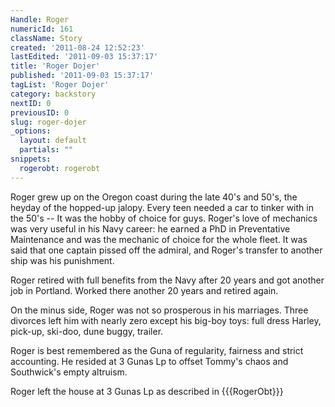 ```yaml
---
Handle: Roger
numericId: 161
className: Story
created: '2011-08-24 12:52:23'
lastEdited: '2011-09-03 15:37:17'
title: 'Roger Dojer'
published: '2011-09-03 15:37:17'
tagList: 'Roger Dojer'
category: backstory
nextID: 0
previousID: 0
slug: roger-dojer
_options:
  layout: default
  partials: ""
snippets:
  rogerobt: rogerobt
---
```

Roger grew up on the Oregon coast during the late 40's and 50's, the heyday of the hopped-up jalopy. Every teen needed a car to tinker with in the 50's -- It was the hobby of choice for guys. Roger's love of mechanics was very useful in his Navy career: he earned a PhD in Preventative Maintenance and was the mechanic of choice for the whole fleet. It was said that one captain pissed off the admiral, and Roger's transfer to another ship was his punishment.

Roger retired with full benefits from the Navy after 20 years and got another job in Portland. Worked there another 20 years and retired again.

On the minus side, Roger was not so prosperous in his marriages. Three divorces left him with nearly zero except his big-boy toys: full dress Harley, pick-up, ski-doo, dune buggy, trailer.

Roger is best remembered as the Guna of regularity, fairness and strict accounting. He resided at 3 Gunas Lp to offset Tommy's chaos and Southwick's empty altruism.

Roger left the house at 3 Gunas Lp as described in {{{RogerObt}}}

